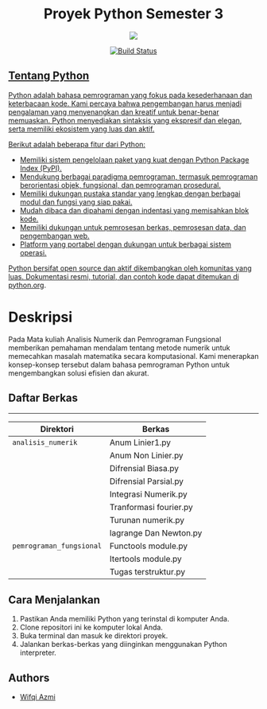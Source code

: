 <h1 align="center">Proyek Python Semester 3</h1>

<p align="center">
  <img src="https://s3.dualstack.us-east-2.amazonaws.com/pythondotorg-assets/media/community/logos/python-logo-only.png">
</p>

<p align="center">
  <a href="https://travis-ci.org/python/cpython">
    <img src="https://travis-ci.org/python/cpython.svg" alt="Build Status">
  

## Tentang Python

Python adalah bahasa pemrograman yang fokus pada kesederhanaan dan keterbacaan kode. Kami percaya bahwa pengembangan harus menjadi pengalaman yang menyenangkan dan kreatif untuk benar-benar memuaskan. Python menyediakan sintaksis yang ekspresif dan elegan, serta memiliki ekosistem yang luas dan aktif.

Berikut adalah beberapa fitur dari Python:

- Memiliki sistem pengelolaan paket yang kuat dengan Python Package Index (PyPI).
- Mendukung berbagai paradigma pemrograman, termasuk pemrograman berorientasi objek, fungsional, dan pemrograman prosedural.
- Memiliki dukungan pustaka standar yang lengkap dengan berbagai modul dan fungsi yang siap pakai.
- Mudah dibaca dan dipahami dengan indentasi yang memisahkan blok kode.
- Memiliki dukungan untuk pemrosesan berkas, pemrosesan data, dan pengembangan web.
- Platform yang portabel dengan dukungan untuk berbagai sistem operasi.

Python bersifat open source dan aktif dikembangkan oleh komunitas yang luas. Dokumentasi resmi, tutorial, dan contoh kode dapat ditemukan di [python.org](https://www.python.org/).

# Deskripsi

Pada Mata kuliah Analisis Numerik dan Pemrograman Fungsional memberikan pemahaman mendalam tentang metode numerik untuk memecahkan masalah matematika secara komputasional. Kami menerapkan konsep-konsep tersebut dalam bahasa pemrograman Python untuk mengembangkan solusi efisien dan akurat.

## Daftar Berkas
------------------------------------------------------
| Direktori                 | Berkas                 |
| --------------------------| -----------------------|
| `analisis_numerik`        | Anum Linier1.py        |
|                           | Anum Non Linier.py     |
|                           | Difrensial Biasa.py    |
|                           | Difrensial Parsial.py  |
|                           | Integrasi Numerik.py   |
|                           | Tranformasi fourier.py |
|                           | Turunan numerik.py     |
|                           | lagrange Dan Newton.py |
| `pemrograman_fungsional`  | Functools module.py    |
|                           | Itertools module.py    |
|                           | Tugas terstruktur.py   |


## Cara Menjalankan

1. Pastikan Anda memiliki Python yang terinstal di komputer Anda.
2. Clone repositori ini ke komputer lokal Anda.
3. Buka terminal dan masuk ke direktori proyek.
4. Jalankan berkas-berkas yang diinginkan menggunakan Python interpreter.
    
## Authors
    
- [Wifqi Azmi](https://www.github.com/Wifqiazmi)
